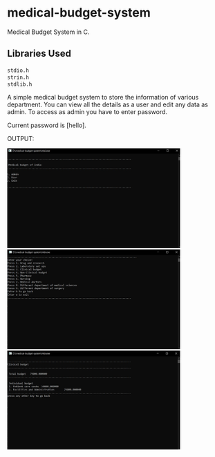 # medical-budget-system
Medical Budget System in C.

## Libraries Used
```
stdio.h
strin.h
stdlib.h
```

A simple medical budget system to store the information of various department. You can view all the details as a user and edit any data as admin. To access as admin you have to enter password.

Current password is [hello].

OUTPUT:

<img src="images\1.jpg" width="400">
<img src="images\2.jpg" width="400">
<img src="images\3.jpg" width="400">